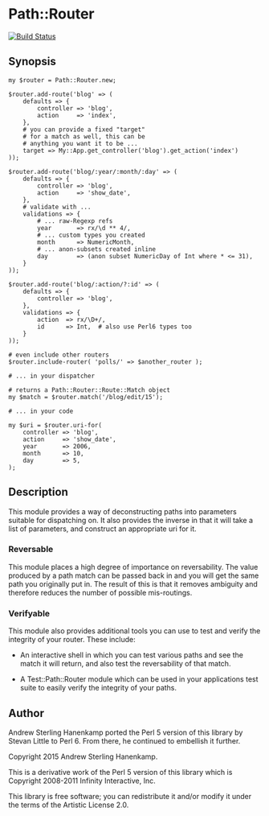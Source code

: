 # Path::Router

[![Build Status](https://travis-ci.org/zostay/p6-Path-Router.svg?branch=master)](https://travis-ci.org/zostay/p6-Path-Router)

## Synopsis

    my $router = Path::Router.new;
  
    $router.add-route('blog' => (
        defaults => {
            controller => 'blog',
            action     => 'index',
        },
        # you can provide a fixed "target"
        # for a match as well, this can be
        # anything you want it to be ...
        target => My::App.get_controller('blog').get_action('index')
    ));
  
    $router.add-route('blog/:year/:month/:day' => (
        defaults => {
            controller => 'blog',
            action     => 'show_date',
        },
        # validate with ...
        validations => {
            # ... raw-Regexp refs
            year       => rx/\d ** 4/,
            # ... custom types you created
            month      => NumericMonth,
            # ... anon-subsets created inline
            day        => (anon subset NumericDay of Int where * <= 31),
        }
    ));
  
    $router.add-route('blog/:action/?:id' => (
        defaults => {
            controller => 'blog',
        },
        validations => {
            action  => rx/\D+/,
            id      => Int,  # also use Perl6 types too
        }
    ));
  
    # even include other routers
    $router.include-router( 'polls/' => $another_router );
  
    # ... in your dispatcher
  
    # returns a Path::Router::Route::Match object
    my $match = $router.match('/blog/edit/15');
  
    # ... in your code
  
    my $uri = $router.uri-for(
        controller => 'blog',
        action     => 'show_date',
        year       => 2006,
        month      => 10,
        day        => 5,
    );

## Description

This module provides a way of deconstructing paths into parameters
suitable for dispatching on. It also provides the inverse in that
it will take a list of parameters, and construct an appropriate
uri for it.

### Reversable

This module places a high degree of importance on reversability.
The value produced by a path match can be passed back in and you
will get the same path you originally put in. The result of this
is that it removes ambiguity and therefore reduces the number of
possible mis-routings.

### Verifyable

This module also provides additional tools you can use to test
and verify the integrity of your router. These include:

* An interactive shell in which you can test various paths and see the
match it will return, and also test the reversability of that match.

* A Test::Path::Router module which can be used in your applications
test suite to easily verify the integrity of your paths.

## Author

Andrew Sterling Hanenkamp ported the Perl 5 version of this library by Stevan
Little to Perl 6. From there, he continued to embellish it further.

Copyright 2015 Andrew Sterling Hanenkamp.

This is a derivative work of the Perl 5 version of this library which is
Copyright 2008-2011 Infinity Interactive, Inc.

This library is free software; you can redistribute it and/or modify it under
the terms of the Artistic License 2.0.
